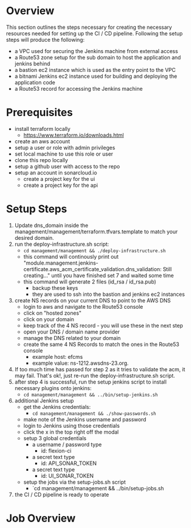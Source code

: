 # Overview

This section outlines the steps necessary for creating the necessary resources needed for setting up the CI / CD pipeline.  Following the setup steps will produce the following:

- a VPC used for securing the Jenkins machine from external access
- a Route53 zone setup for the sub domain to host the application and jenkins behind
- a bastion ec2 instance which is used as the entry point to the VPC
- a bitnami Jenkins ec2 instance used for building and deploying the application code
- a Route53 record for accessing the Jenkins machine

# Prerequisites
- install terraform locally
    - https://www.terraform.io/downloads.html
- create an aws account
- setup a user or role with admin privileges
- set local machine to use this role or user
- clone this repo locally
- setup a github user with access to the repo
- setup an account in sonarcloud.io
    - create a project key for the ui
    - create a project key for the api

# Setup Steps

1. Update dns_domain inside the management/management/terraform.tfvars.template to match your desired domain.
2. run the deploy-infrastructure.sh script:
    - `cd management/management && ./deploy-infrastructure.sh`
    - this command will continously print out "module.management.jenkins-certificate.aws_acm_certificate_validation.dns_validation: Still creating..." until you have finished set 7 and waited some time
    - this command will generate 2 files (id_rsa / id_rsa.pub)
        - backup these keys
        - they are used to ssh into the bastion and jenkins ec2 instances
3. create NS records on your current DNS to point to the AWS DNS
    - login to aws and navigate to the Route53 console
    - click on "hosted zones"
    - click on your domain
    - keep track of the 4 NS record - you will use these in the next step
    - open your DNS / domain name provider
    - manage the DNS related to your domain
    - create the same 4 NS Records to match the ones in the Route53 console
        -  example host: efcms
        -  example value: ns-1212.awsdns-23.org.
4. If too much time has passed for step 2 as it tries to validate the acm, it may fail.  That's ok!, just re-run the deploy-infrastructure.sh script.
5. after step 4 is successful, run the setup jenkins script to install necessary plugins onto jenkins:
    - `cd management/management && ../bin/setup-jenkins.sh`
6. additional Jenkins setup
    - get the Jenkins credentials:
        - `cd management/management && ./show-passwords.sh`
    - make note of the Jenkins username and password
    - login to Jenkins using those credentials
    - click the x in the top right off the modal
    - setup 3 global credentials
        - a username / password type
            - id: flexion-ci
        - a secret text type
            - id: API_SONAR_TOKEN
        - a secret text type
            - id: UI_SONAR_TOKEN
    - setup the jobs via the setup-jobs.sh script
        - `cd management/management && ../bin/setup-jobs.sh
7. the CI / CD pipeline is ready to operate

# Job Overview
